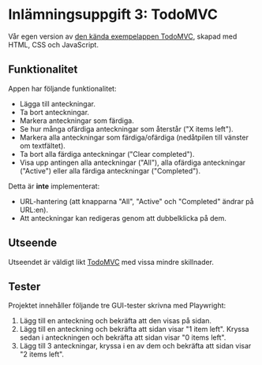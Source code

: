# Inlämningsuppgift 3: TodoMVC
Vår egen version av [den kända exempelappen TodoMVC](https://todomvc.com/examples/backbone/dist/), skapad med HTML, CSS och JavaScript.

## Funktionalitet
Appen har följande funktionalitet:
- Lägga till anteckningar.
- Ta bort anteckningar.
- Markera anteckningar som färdiga.
- Se hur många ofärdiga anteckningar som återstår ("X items left").
- Markera alla anteckningar som färdiga/ofärdiga (nedåtpilen till vänster om textfältet).
- Ta bort alla färdiga anteckningar ("Clear completed").
- Visa upp antingen alla anteckningar ("All"), alla ofärdiga anteckningar ("Active") eller alla färdiga anteckningar ("Completed").

Detta är **inte** implementerat:
- URL-hantering (att knapparna "All", "Active" och "Completed" ändrar på URL:en).
- Att anteckningar kan redigeras genom att dubbelklicka på dem.

## Utseende
Utseendet är väldigt likt [TodoMVC](https://todomvc.com/examples/backbone/dist/) med vissa mindre skillnader.

## Tester
Projektet innehåller följande tre GUI-tester skrivna med Playwright:
1. Lägg till en anteckning och bekräfta att den visas på sidan.
2. Lägg till en anteckning och bekräfta att sidan visar "1 item left". Kryssa sedan i anteckningen och bekräfta att sidan visar "0 items left".
3. Lägg till 3 anteckningar, kryssa i en av dem och bekräfta att sidan visar "2 items left".
